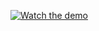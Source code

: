 [![Watch the demo](https://raw.github.com/GabLeRoux/WebMole/master/ressources/WebMole_Youtube_Video.png)](https://github.com/OSUPCVLab/Ford2020/blob/master/Moving-Camera%20Background%20Subtraction%20Network%20for%20Autonomous%20Driving/Demo/Demo.avi)
